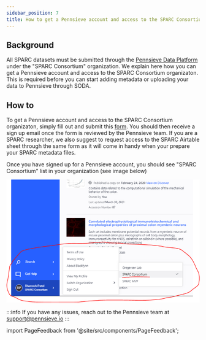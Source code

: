 ```yaml
---
sidebar_position: 7
title: How to get a Pennsieve account and access to the SPARC Consortium organizaton
---
```


## Background

All SPARC datasets must be submitted through the [Pennsieve Data Platform](https://app.pennsieve.io/) under the "SPARC Consortium" organization. We explain here how you can get a Pennsieve account and access to the SPARC Consortium organizaton. This is required before you can start adding metadata or uploading your data to Pennsieve through SODA.

## How to

To get a Pennsieve account and access to the SPARC Consortium organizaton, simply fill out and submit this [form](https://www.wrike.com/frontend/requestforms/index.html?token=eyJhY2NvdW50SWQiOjMyMDM1ODgsInRhc2tGb3JtSWQiOjUwMzQzN30JNDgwNTg4NjU3MjA3Nwk0MTg5ZTY0ODEyZGYxNTU1ZDJkYmU5MzIxNWZiNTQyZWUwZTMzY2U4NDQ5ODI0ZWI0YzZiMWZhNjVhYzgyOTRm). You should then receive a sign up email once the form is reviewed by the Pennsieve team. If you are a SPARC researcher, we also suggest to request access to the SPARC Airtable sheet through the same form as it will come in handy when your prepare your SPARC metadata files.

Once you have signed up for a Pennsieve account, you should see "SPARC Consortium" list in your organization (see image below)

![](https://github.com/fairdataihub/SODA-for-SPARC/blob/main/docs/documentation/Manage-datasets/Connect-to-BF/consortium-bf-account.PNG?raw=true)

:::info
If you have any issues, reach out to the Pennsieve team at support@pennsieve.io
:::

import PageFeedback from '@site/src/components/PageFeedback';

<PageFeedback />

